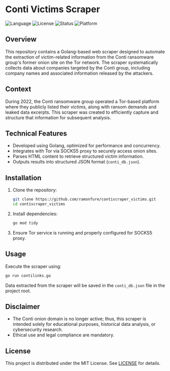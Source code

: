 # Conti Victims Scraper

![Language](https://img.shields.io/badge/Language-Go-blue.svg)
![License](https://img.shields.io/badge/License-MIT-green.svg)
![Status](https://img.shields.io/badge/Status-Archived-red.svg)
![Platform](https://img.shields.io/badge/Platform-Tor%20Network-orange.svg)

## Overview

This repository contains a Golang-based web scraper designed to automate the extraction of victim-related information from the Conti ransomware group's former onion site on the Tor network. The scraper systematically collects data about companies targeted by the Conti group, including company names and associated information released by the attackers.

## Context

During 2022, the Conti ransomware group operated a Tor-based platform where they publicly listed their victims, along with ransom demands and leaked data excerpts. This scraper was created to efficiently capture and structure that information for subsequent analysis.

## Technical Features

- Developed using Golang, optimized for performance and concurrency.
- Integrates with Tor via SOCKS5 proxy to securely access onion sites.
- Parses HTML content to retrieve structured victim information.
- Outputs results into structured JSON format (`conti_db.json`).

## Installation

1. Clone the repository:
   ```bash
   git clone https://github.com/ramonfure/contiscraper_victims.git
   cd contiscraper_victims
   ```

2. Install dependencies:
   ```bash
   go mod tidy
   ```

3. Ensure Tor service is running and properly configured for SOCKS5 proxy.

## Usage

Execute the scraper using:

```bash
go run contilinks.go
```

Data extracted from the scraper will be saved in the `conti_db.json` file in the project root.

## Disclaimer

- The Conti onion domain is no longer active; thus, this scraper is intended solely for educational purposes, historical data analysis, or cybersecurity research.
- Ethical use and legal compliance are mandatory.

## License

This project is distributed under the MIT License. See [LICENSE](LICENSE) for details.
